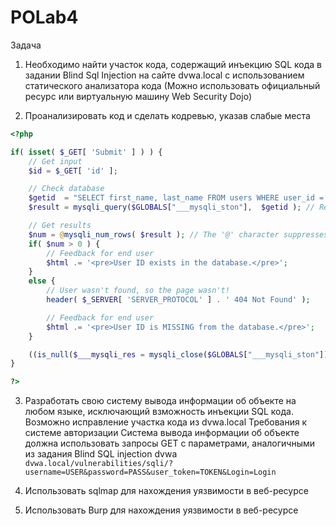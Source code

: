 # POLab4
Задача

1. Необходимо найти участок кода, содержащий инъекцию SQL кода в задании Blind Sql Injection на сайте dvwa.local с использованием статического анализатора кода (Можно использовать официальный ресурс или виртуальную машину Web Security Dojo)

2. Проанализировать код и сделать кодревью, указав слабые места
```php
<?php

if( isset( $_GET[ 'Submit' ] ) ) {
	// Get input
	$id = $_GET[ 'id' ];

	// Check database
	$getid  = "SELECT first_name, last_name FROM users WHERE user_id = '$id';";
	$result = mysqli_query($GLOBALS["___mysqli_ston"],  $getid ); // Removed 'or die' to suppress mysql errors

	// Get results
	$num = @mysqli_num_rows( $result ); // The '@' character suppresses errors
	if( $num > 0 ) {
		// Feedback for end user
		$html .= '<pre>User ID exists in the database.</pre>';
	}
	else {
		// User wasn't found, so the page wasn't!
		header( $_SERVER[ 'SERVER_PROTOCOL' ] . ' 404 Not Found' );

		// Feedback for end user
		$html .= '<pre>User ID is MISSING from the database.</pre>';
	}

	((is_null($___mysqli_res = mysqli_close($GLOBALS["___mysqli_ston"]))) ? false : $___mysqli_res);
}

?>
```
3. Разработать свою систему вывода информации об объекте на любом языке, исключающий взможность инъекции SQL кода. Возможно исправление участка кода из dvwa.local
Требования к системе авторизации
Система вывода информации об объекте должна использовать запросы GET с параметрами, аналогичными из задания Blind SQL injection dvwa
```dvwa.local/vulnerabilities/sqli/?username=USER&password=PASS&user_token=TOKEN&Login=Login```

5. Использовать sqlmap для нахождения уязвимости в веб-ресурсе
  
6. Использовать Burp для нахождения уязвимости в веб-ресурсе

